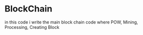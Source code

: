 # BlockChain
in this code i write the main block chain code where POW, Mining, Processing, Creating Block
